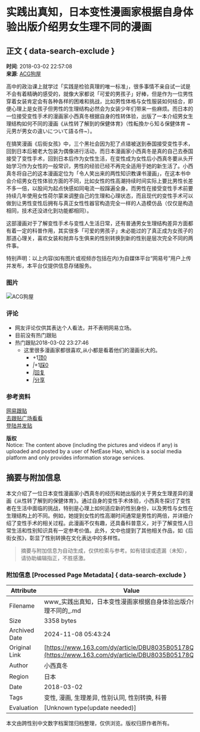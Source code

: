 # 实践出真知，日本变性漫画家根据自身体验出版介绍男女生理不同的漫画

## 正文 { data-search-exclude }


**时间**: 2018-03-02 22:57:08  
**来源**: [ACG狗屋](https://www.163.com/dy/media/T1451654561132.html)  

高中的政治课上就学过「实践是检验真理的唯一标准」，很多事情不亲自试一试是不会有着精确的感受的，就像大家都说「可爱的男孩子」好棒，但是作为一位男性穿着女装肯定会有各种各样的困难和挑战，比如男性体格与女性服装如何结合，即便心理上是女孩子但男性的生理结构必然会为女装少年们带来一些麻烦。而日本的一位接受变性手术的漫画家小西真冬根据自身的性转体验，出版了一本介绍男女生理结构如何不同的漫画《从性转了解到的保健体育》（性転換から知る保健体育 ~元男が男女の違いについて語る件~）。

在搞笑漫画《后街女孩》中，三个黑社会因为犯了点错被送到泰国接受变性手术，回到日本后被老大包装为偶像进行活动，而日本漫画家小西真冬是真的自己去泰国接受了变性手术，回到日本后作为女性生活，在变性成为女性后小西真冬要从头开始学习作为女性的一般常识，男性的经验已经不再完全适用于她的新生活了。小西真冬将自己的这本漫画定位为「令人笑出来的两性知识教课书漫画」，在这本书中会介绍男女在性体验方面的不同，比如女性的性高潮持续时间实际上要比男性长差不多一倍，以股间为起点快感如同电流一般蹿遍全身。而男性在接受变性手术前要持续几年使用女性荷尔蒙来调整自己的生理和心理状态，而且现代的变性手术可以做到让男性变性后拥有与真正女性性器官构造完全一样的人造模仿品（仅仅是构造相同，技术还没进化到功能都相同）。

这部漫画对于了解变性手术与变性人生活日常，还有普通男女生理结构差异方面都有着一定的科普作用，其实很多「可爱的男孩子」未必能过的了真正成为女孩子的那道心理关，喜欢女装和抛弃与生俱来的性别转换到新的性别是层次完全不同的两件事。

特别声明：以上内容(如有图片或视频亦包括在内)为自媒体平台“网易号”用户上传并发布，本平台仅提供信息存储服务。

### 图片
![ACG狗屋](http://cms-bucket.nosdn.127.net/435546142671487999bf4c2e75d486d420161223120845.jpg)

### 评论
- 网友评论仅供其表达个人看法，并不表明网易立场。  
- 目前没有热门跟贴  
- 热门跟贴2018-03-02 23:27:46  
  - 这里很多漫画家都很喜欢,从小都是看着他们的漫画长大的。  
    - +1[顶0](javascript:void(0);)
    - _|_+1[踩0](javascript:void(0))
    - _|_[回复](javascript:void(0))
    - _|_[分享](javascript:void(0))  

### 参考资料
[网易跟贴](https://comment.tie.163.com/DBU8035B05178QDO.html)  
[去跟贴广场看看](http://tie.163.com/?f=0tie)  
[登陆并发贴](https://comment.tie.163.com/DBU8035B05178QDO.html)  

**版权**  
Notice: The content above (including the pictures and videos if any) is uploaded and posted by a user of NetEase Hao, which is a social media platform and only provides information storage services.  
<!-- tcd_original_link https://www.163.com/dy/article/DBU8035B05178QDO.html -->
## 摘要与附加信息

<!-- tcd_abstract -->
本文介绍了一位日本变性漫画家小西真冬的经历和她出版的关于男女生理差异的漫画《从性转了解到的保健体育》。通过自身的变性手术体验，小西真冬探讨了变性者在生活中面临的挑战，特别是心理上如何适应新的性别身份，以及男性与女性在生理结构上的不同。例如，她提到女性的性高潮时间通常是男性的两倍，并详细介绍了变性手术的相关过程。此漫画不仅有趣，还具备科普意义，对于了解变性人日常生活和性别知识具有一定参考价值。此外，文中也提到了其他相关作品，如《后街女孩》，彰显了性别转换在文化表达中的多样性。
<!-- tcd_abstract_end -->

> 摘要与附加信息为自动生成，仅供检索与参考。如有错误或遗漏（未知），请协助编辑指正，不胜感激。

### 附加信息 [Processed Page Metadata] { data-search-exclude }

| Attribute       | Value                                  |
|-----------------|----------------------------------------|
| Filename        | www_实践出真知，日本变性漫画家根据自身体验出版介绍男女生理不同的_.md                             |
| Size            | 3358 bytes                           |
| Archived Date   | 2024-11-08 05:43:24                             |
| Original Link   | [https://www.163.com/dy/article/DBU8035B05178QDO.html](https://www.163.com/dy/article/DBU8035B05178QDO.html)                       |
| Author          | 小西真冬                               |
| Region          | 日本                               |
| Date            | 2018-03-02                                 |
| Tags            | 变性, 漫画, 生理差异, 性别认同, 性别转换, 科普                                 |
| Evaluation            | [Unknown type(update needed)]                                 |
<!-- tcd_table_end -->

本文由跨性别中文数字档案馆归档整理，仅供浏览。版权归原作者所有。
